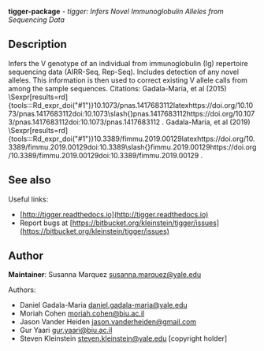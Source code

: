**tigger-package** - *tigger: Infers Novel Immunoglobulin Alleles from Sequencing Data*

Description
--------------------

Infers the V genotype of an individual from immunoglobulin (Ig) repertoire sequencing data (AIRR-Seq, Rep-Seq). Includes detection of any novel alleles. This information is then used to correct existing V allele calls from among the sample sequences. Citations: Gadala-Maria, et al (2015) \Sexpr[results=rd]{tools:::Rd_expr_doi("#1")}10.1073/pnas.1417683112latexhttps://doi.org/10.1073/pnas.1417683112doi:10.1073\slash{}pnas.1417683112https://doi.org/10.1073/pnas.1417683112doi:10.1073/pnas.1417683112
. Gadala-Maria, et al (2019) \Sexpr[results=rd]{tools:::Rd_expr_doi("#1")}10.3389/fimmu.2019.00129latexhttps://doi.org/10.3389/fimmu.2019.00129doi:10.3389\slash{}fimmu.2019.00129https://doi.org/10.3389/fimmu.2019.00129doi:10.3389/fimmu.2019.00129
.








See also
-------------------

Useful links:

+  [http://tigger.readthedocs.io](http://tigger.readthedocs.io)
+  Report bugs at [https://bitbucket.org/kleinstein/tigger/issues](https://bitbucket.org/kleinstein/tigger/issues)





Author
-------------------

**Maintainer**: Susanna Marquez [susanna.marquez@yale.edu](susanna.marquez@yale.edu)

Authors:

+  Daniel Gadala-Maria [daniel.gadala-maria@yale.edu](daniel.gadala-maria@yale.edu)
+  Moriah Cohen [moriah.cohen@biu.ac.il](moriah.cohen@biu.ac.il)
+  Jason Vander Heiden [jason.vanderheiden@gmail.com](jason.vanderheiden@gmail.com)
+  Gur Yaari [gur.yaari@biu.ac.il](gur.yaari@biu.ac.il)
+  Steven Kleinstein [steven.kleinstein@yale.edu](steven.kleinstein@yale.edu) [copyright holder]






